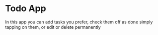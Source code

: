 # Todo App

In this app you can add tasks you prefer, check them off as done simply tapping on them, or edit or delete permanently 